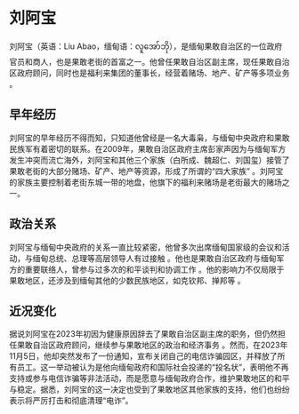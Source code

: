 # 刘阿宝

刘阿宝（英语：Liu Abao，缅甸语：လူအော်ဘို），是缅甸果敢自治区的一位政府官员和商人，也是果敢老街的首富之一。他曾任果敢自治区副主席，现任果敢自治区政府顾问，同时也是福利来集团的董事长，经营着赌场、地产、矿产等多项业务 。

## 早年经历
刘阿宝的早年经历不得而知，只知道他曾经是一名大毒枭，与缅甸中央政府和果敢民族军有着密切的联系。在2009年，果敢自治区政府主席彭家声因为与缅甸军方发生冲突而流亡海外，刘阿宝和其他三个家族（白所成、魏超仁、刘国玺）接管了果敢老街的大部分赌场、矿产、地产等资源，形成了所谓的“四大家族” 。刘阿宝的家族主要控制着老街东城一带的地盘，他旗下的福利来赌场是老街最大的赌场之一。

## 政治关系
刘阿宝与缅甸中央政府的关系一直比较紧密，他曾多次出席缅甸国家级的会议和活动，与缅甸总统、总理等高层领导人有过接触 。他也是果敢自治区政府与缅甸军方的重要联络人，曾参与过多次的和平谈判和协调工作 。他的影响力不仅局限于果敢地区，还涉及到缅甸其他的少数民族地区，如克钦邦、掸邦等 。

## 近况变化
据说刘阿宝在2023年初因为健康原因辞去了果敢自治区副主席的职务，但仍然担任果敢自治区政府顾问，继续参与果敢地区的政治和经济事务 。然而，在2023年11月5日，他却突然发布了一份通知，宣布关闭自己的电信诈骗园区，并释放了所有员工。这一举动被认为是他向缅甸政府和国际社会投递的“投名状”，表明他不再支持或参与电信诈骗等非法活动，而是愿意与缅甸政府合作，维护果敢地区的和平与稳定。据悉，刘阿宝的这一决定也受到了果敢地区其他家族的支持，他们也纷纷表示将严厉打击和彻底清理“电诈”。
